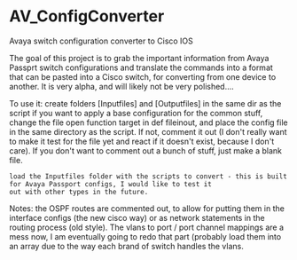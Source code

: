 # AV_ConfigConverter
Avaya switch configuration converter to Cisco IOS

The goal of this project is to grab the important information from Avaya Passprt switch configurations 
and translate the commands into a format that can be pasted into a Cisco switch, for converting from one device to another.
It is very alpha, and will likely not be very polished....


To use it:
    create folders [Inputfiles] and [Outputfiles] in the same dir as the script
    if you want to apply a base configuration for the common stuff, change the file open function target in def fileinout, 
    and place the config file in the same directory as the script. If not, comment it out (I don't really want to make it test
    for the file yet and react if it doesn't exist, because I don't care). If you don't want to comment out a bunch of stuff,
    just make a blank file.
    
    load the Inputfiles folder with the scripts to convert - this is built for Avaya Passport configs, I would like to test it
    out with other types in the future.

Notes:
    the OSPF routes are commented out, to allow for putting them in the interface configs (the new cisco way) or as 
    network statements in the routing process (old style).
    The vlans to port / port channel mappings are a mess now, I am eventually going to redo that part (probably load them into 
    an array due to the way each brand of switch handles the vlans.
